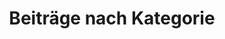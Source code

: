 ---
title: "Beiträge nach Kategorie"
permalink: /categories/
layout: categories
author_profile: true
sidebar_main: true 

---